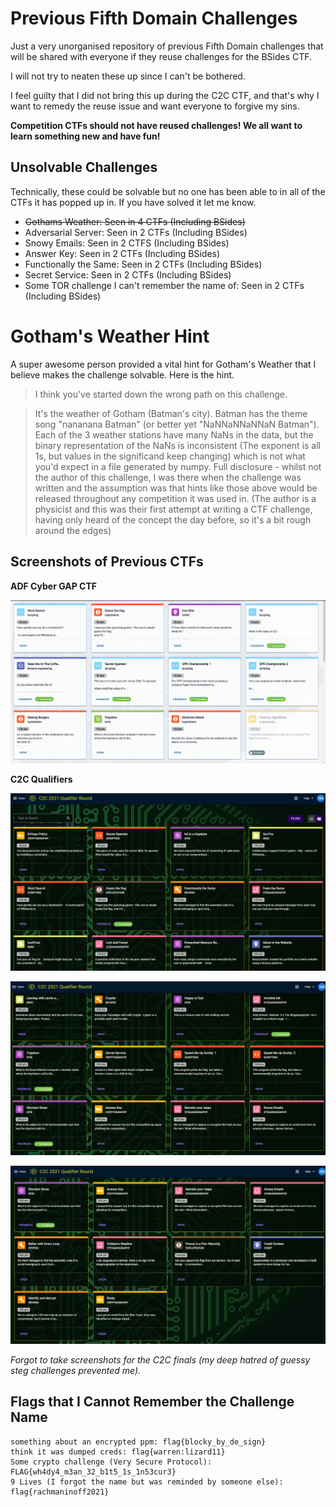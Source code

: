 # Previous Fifth Domain Challenges

Just a very unorganised repository of previous Fifth Domain challenges that will be shared with everyone if they reuse challenges for the BSides CTF.

I will not try to neaten these up since I can't be bothered.

I feel guilty that I did not bring this up during the C2C CTF, and that's why I want to remedy the reuse issue and want everyone to forgive my sins.

**Competition CTFs should not have reused challenges! We all want to learn something new and have fun!**

## Unsolvable Challenges

Technically, these could be solvable but no one has been able to in all of the CTFs it has popped up in. If you have solved it let me know.

* ~~Gothams Weather: Seen in 4 CTFs (Including BSides)~~
* Adversarial Server: Seen in 2 CTFs (Including BSides)
* Snowy Emails: Seen in 2 CTFS (Including BSides)
* Answer Key: Seen in 2 CTFs (Including BSides)
* Functionally the Same: Seen in 2 CTFs (Including BSides)
* Secret Service: Seen in 2 CTFs (Including BSides)
* Some TOR challenge I can't remember the name of: Seen in 2 CTFs (Including BSides)

# Gotham's Weather Hint

A super awesome person provided a vital hint for Gotham's Weather that I believe makes the challenge solvable. Here is the hint.

> I think you've started down the wrong path on this challenge.

> It's the weather of Gotham (Batman's city). Batman has the theme song "nananana Batman" (or better yet "NaNNaNNaNNaN Batman").
Each of the 3 weather stations have many NaNs in the data, but the binary representation of the NaNs is inconsistent (The exponent is all 1s, but values in the significand keep changing) which is not what you'd expect in a file generated by numpy.
Full disclosure - whilst not the author of this challenge, I was there when the challenge was written and the assumption was that hints like those above would be released throughout any competition it was used in. (The author is a physicist and this was their first attempt at writing a CTF challenge, having only heard of the concept the day before, so it's a bit rough around the edges)

## Screenshots of Previous CTFs

**ADF Cyber GAP CTF**

![](adfctf.png)

**C2C Qualifiers**

![](c2cqualifiers1.png)

![](c2cqualifiers2.png)

![](c2cqualifiers3.png)

*Forgot to take screenshots for the C2C finals (my deep hatred of guessy steg challenges prevented me).*

## Flags that I Cannot Remember the Challenge Name

```
something about an encrypted ppm: flag{blocky_by_de_sign}
think it was dumped creds: flag{warren:lizard11}
Some crypto challenge (Very Secure Protocol): FLAG{wh4dy4_m3an_32_b1t5_1s_1n53cur3}
9 Lives (I forgot the name but was reminded by someone else): flag{rachmaninoff2021}
```
